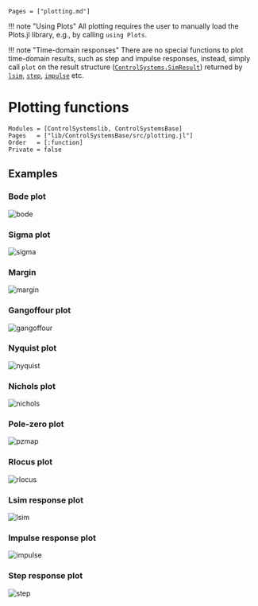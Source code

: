 ```@index
Pages = ["plotting.md"]
```

!!! note "Using Plots"
    All plotting requires the user to manually load the Plots.jl library, e.g., by calling `using Plots`.

!!! note "Time-domain responses"
    There are no special functions to plot time-domain results, such as step and impulse responses, instead, simply call `plot` on the result structure ([`ControlSystems.SimResult`](@ref)) returned by [`lsim`](@ref), [`step`](@ref), [`impulse`](@ref) etc.

# Plotting functions

```@autodocs
Modules = [ControlSystemslib, ControlSystemsBase]
Pages   = ["lib/ControlSystemsBase/src/plotting.jl"]
Order   = [:function]
Private = false
```

## Examples

### Bode plot

![bode](https://github.com/JuliaControl/ControlExamplePlots.jl/blob/master/src/figures/bode.png?raw=true)

### Sigma plot

![sigma](https://github.com/JuliaControl/ControlExamplePlots.jl/blob/master/src/figures/sigma.png?raw=true)

### Margin

![margin](https://github.com/JuliaControl/ControlExamplePlots.jl/blob/master/src/figures/margin.png?raw=true)

### Gangoffour plot

![gangoffour](https://github.com/JuliaControl/ControlExamplePlots.jl/blob/master/src/figures/gangoffour.png?raw=true)

### Nyquist plot

![nyquist](https://github.com/JuliaControl/ControlExamplePlots.jl/blob/master/src/figures/nyquist.png?raw=true)

### Nichols plot

![nichols](https://github.com/JuliaControl/ControlExamplePlots.jl/blob/master/src/figures/nichols.png?raw=true)

### Pole-zero plot

![pzmap](https://github.com/JuliaControl/ControlExamplePlots.jl/blob/master/src/figures/pzmap.png?raw=true)

### Rlocus plot

![rlocus](https://github.com/JuliaControl/ControlExamplePlots.jl/blob/master/src/figures/rlocus.png?raw=true)

### Lsim response plot

![lsim](https://github.com/JuliaControl/ControlExamplePlots.jl/blob/master/src/figures/lsim.png?raw=true)

### Impulse response plot

![impulse](https://github.com/JuliaControl/ControlExamplePlots.jl/blob/master/src/figures/impulse.png?raw=true)

### Step response plot

![step](https://github.com/JuliaControl/ControlExamplePlots.jl/blob/master/src/figures/step.png?raw=true)

